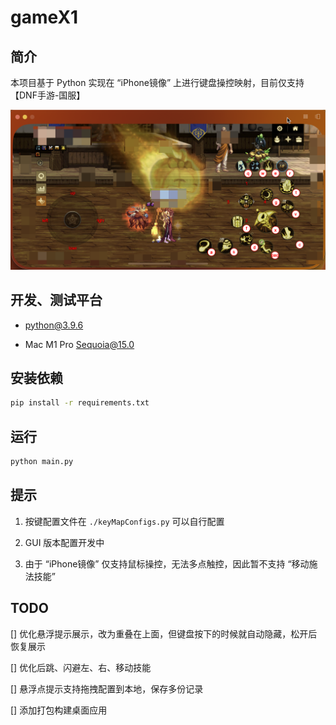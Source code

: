 # gameX1

## 简介

本项目基于 Python 实现在 “iPhone镜像” 上进行键盘操控映射，目前仅支持【DNF手游-国服】

![image](./docs/images/preview.png)

## 开发、测试平台

- python@3.9.6

- Mac M1 Pro Sequoia@15.0

## 安装依赖

```sh
pip install -r requirements.txt
```

## 运行

```sh
python main.py
```

## 提示

1. 按键配置文件在 `./keyMapConfigs.py` 可以自行配置

2. GUI 版本配置开发中

3. 由于 “iPhone镜像” 仅支持鼠标操控，无法多点触控，因此暂不支持 “移动施法技能”

## TODO

[] 优化悬浮提示展示，改为重叠在上面，但键盘按下的时候就自动隐藏，松开后恢复展示

[] 优化后跳、闪避左、右、移动技能

[] 悬浮点提示支持拖拽配置到本地，保存多份记录

[] 添加打包构建桌面应用

